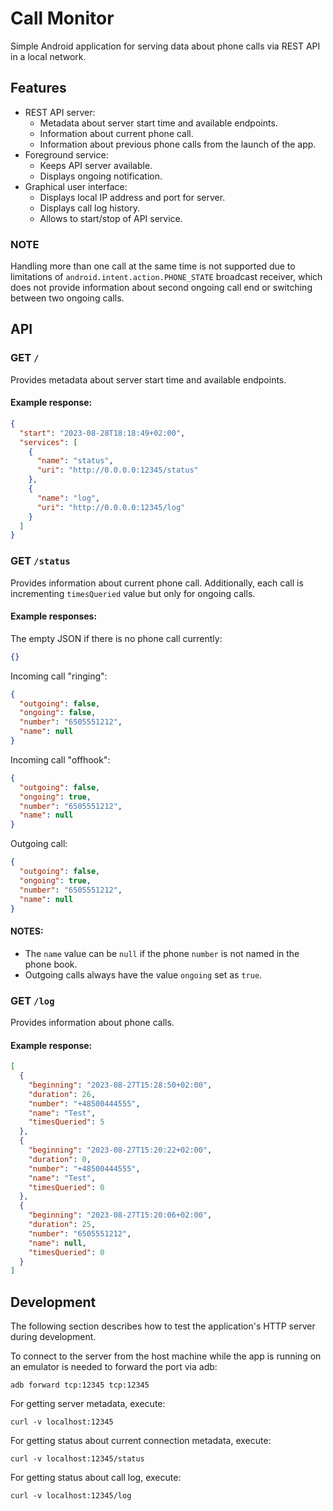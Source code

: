 # Call Monitor

Simple Android application for serving data about phone calls via REST API in a local network.

## Features

* REST API server:
    * Metadata about server start time and available endpoints.
    * Information about current phone call.
    * Information about previous phone calls from the launch of the app.
* Foreground service:
    * Keeps API server available.
    * Displays ongoing notification.
* Graphical user interface:
    * Displays local IP address and port for server.
    * Displays call log history.
    * Allows to start/stop of API service.

### NOTE

Handling more than one call at the same time is not supported due to limitations
of `android.intent.action.PHONE_STATE` broadcast receiver, which does not provide information about
second ongoing call end or switching between two ongoing calls.

## API

### GET `/`

Provides metadata about server start time and available endpoints.

#### Example response:

```json
{
  "start": "2023-08-28T18:18:49+02:00",
  "services": [
    {
      "name": "status",
      "uri": "http://0.0.0.0:12345/status"
    },
    {
      "name": "log",
      "uri": "http://0.0.0.0:12345/log"
    }
  ]
}
```

### GET `/status`

Provides information about current phone call. Additionally, each call is
incrementing `timesQueried` value but only for ongoing calls.

#### Example responses:

The empty JSON if there is no phone call currently:

```json
{}
```

Incoming call "ringing":

```json
{
  "outgoing": false,
  "ongoing": false,
  "number": "6505551212",
  "name": null
}
```

Incoming call "offhook":

```json
{
  "outgoing": false,
  "ongoing": true,
  "number": "6505551212",
  "name": null
}
```

Outgoing call:

```json
{
  "outgoing": false,
  "ongoing": true,
  "number": "6505551212",
  "name": null
}
```

#### NOTES:

* The `name` value can be `null` if the phone `number` is not named in the phone book.
* Outgoing calls always have the value `ongoing` set as `true`.

### GET `/log`

Provides information about phone calls.

#### Example response:

```json
[
  {
    "beginning": "2023-08-27T15:28:50+02:00",
    "duration": 26,
    "number": "+48500444555",
    "name": "Test",
    "timesQueried": 5
  },
  {
    "beginning": "2023-08-27T15:20:22+02:00",
    "duration": 0,
    "number": "+48500444555",
    "name": "Test",
    "timesQueried": 0
  },
  {
    "beginning": "2023-08-27T15:20:06+02:00",
    "duration": 25,
    "number": "6505551212",
    "name": null,
    "timesQueried": 0
  }
]
```

## Development

The following section describes how to test the application's HTTP server during development.

To connect to the server from the host machine while the app is running on an emulator is needed to
forward the port via adb:

```shell
adb forward tcp:12345 tcp:12345
```

For getting server metadata, execute:

```shell
curl -v localhost:12345
```

For getting status about current connection metadata, execute:

```shell
curl -v localhost:12345/status
```

For getting status about call log, execute:

```shell
curl -v localhost:12345/log
```

